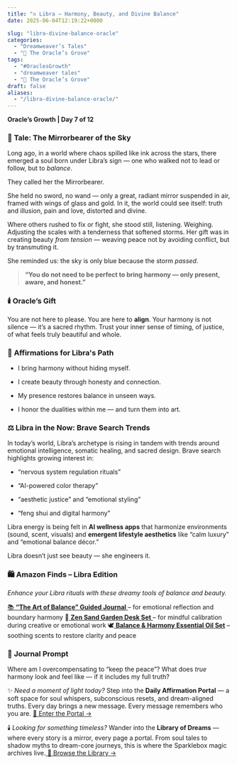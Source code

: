 ```yaml
---
title: "♎️ Libra – Harmony, Beauty, and Divine Balance"
date: 2025-06-04T12:19:22+0000

slug: "libra-divine-balance-oracle"
categories:
  - "Dreamweaver’s Tales"
  - "🔮 The Oracle’s Grove"
tags:
  - "#OraclesGrowth"
  - "dreamweaver tales"
  - "🔮 The Oracle’s Grove"
draft: false
aliases:
  - "/libra-divine-balance-oracle/"
---
```

**Oracle’s Growth | Day 7 of 12**

### 📖 **Tale: The Mirrorbearer of the Sky**

Long ago, in a world where chaos spilled like ink across the stars, there emerged a soul born under Libra’s sign — one who walked not to lead or follow, but to *balance*.

They called her the Mirrorbearer.

She held no sword, no wand — only a great, radiant mirror suspended in air, framed with wings of glass and gold. In it, the world could see itself: truth and illusion, pain and love, distorted and divine.

Where others rushed to fix or fight, she stood still, listening. Weighing. Adjusting the scales with a tenderness that softened storms. Her gift was in creating beauty *from tension* — weaving peace not by avoiding conflict, but by transmuting it.

She reminded us: the sky is only blue because the storm *passed*.

> **“You do not need to be perfect to bring harmony — only present, aware, and honest.”**

### 🕯️ **Oracle’s Gift**

You are not here to please. You are here to **align**. Your harmony is not silence — it’s a sacred rhythm. Trust your inner sense of timing, of justice, of what feels truly beautiful and whole.

### 🌌 **Affirmations for Libra's Path**

- I bring harmony without hiding myself.

- I create beauty through honesty and connection.

- My presence restores balance in unseen ways.

- I honor the dualities within me — and turn them into art.

### ⚖️ **Libra in the Now: Brave Search Trends**

In today’s world, Libra’s archetype is rising in tandem with trends around emotional intelligence, somatic healing, and sacred design. Brave search highlights growing interest in:

- “nervous system regulation rituals”

- “AI-powered color therapy”

- “aesthetic justice” and “emotional styling”

- “feng shui and digital harmony”

Libra energy is being felt in **AI wellness apps** that harmonize environments (sound, scent, visuals) and **emergent lifestyle aesthetics** like “calm luxury” and “emotional balance décor.”

Libra doesn’t just see beauty — she engineers it.

### 🛍️ **Amazon Finds – Libra Edition**

*Enhance your Libra rituals with these dreamy tools of balance and beauty.*

[📚 **“The Art of Balance” Guided Journal** ](https://amzn.to/4kBmh48)– for emotional reflection and boundary harmony
🌿[ **Zen Sand Garden Desk Set** ](https://amzn.to/43Q89ND)– for mindful calibration during creative or emotional work
🕊️[ **Balance & Harmony Essential Oil Set**](https://amzn.to/3FImp2L) – soothing scents to restore clarity and peace

### 🔮 **Journal Prompt**

Where am I overcompensating to “keep the peace”?
What does *true* harmony look and feel like — if it includes my full truth?

✨ *Need a moment of light today?*
Step into the **Daily Affirmation Portal** — a soft space for soul whispers, subconscious resets, and dream-aligned truths.
Every day brings a new message. Every message remembers who you are.
[🌿 Enter the Portal →](https://sparklebox.blog/)

🕯️ *Looking for something timeless?*
Wander into the **Library of Dreams** — where every story is a mirror, every page a portal.
From soul tales to shadow myths to dream-core journeys, this is where the Sparklebox magic archives live.[
🌌 Browse the Library →](https://sparklebox.blog/tag/the-library-of-dreams/)